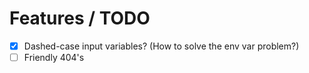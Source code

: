 # Features / TODO

- [x] Dashed-case input variables? (How to solve the env var problem?)
- [ ] Friendly 404's
